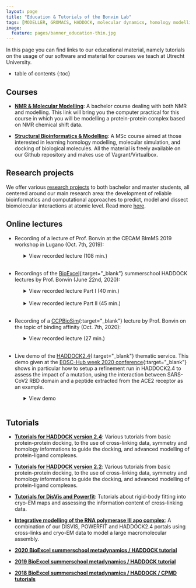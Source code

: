 ```yaml
---
layout: page
title: "Education & Tutorials of the Bonvin Lab"
tags: [MODELLER, GROMACS, HADDOCK, molecular dynamics, homology modelling, docking, p53, MDM2]
image:
  feature: pages/banner_education-thin.jpg
---
```

In this page you can find links to our educational material, namely tutorials on the usage of our software and material for courses we teach at Utrecht University.

* table of contents
{:toc}


## Courses

* [**NMR & Molecular Modelling**](/education/NMRMolmod/): A bachelor course dealing with both NMR and modelling. This link will bring you the computer practical for this course in which you will be modelling a protein-protein complex based on NMR chemical shift data.

* [**Structural Bioinformatics & Modelling**](/education/molmod_online/): A MSc course aimed at those interested in learning homology modelling, molecular simulation, and docking of biological molecules. All the material is freely available on our Github repository and makes use of Vagrant/Virtualbox.


## Research projects

We offer various [research projects](/education/research-projects/) to both bachelor and master students, all centered around our main research area: the development of reliable bioinformatics and computational approaches to predict, model and dissect biomolecular interactions at atomic level. Read more [here](/education/research-projects/).

<!--
## Conferences and workshops

* [Fall meeting of the Netherlands Society for Biomolecular Modelling - November 2016](/news/NSBM-fall-meeting)

* [INSTRUCT practical course: Advanced methods for the integration of diverse structural data with NMR data - April 2016](/education/INSTRUCT-practical-course/)
-->

## Online lectures

* Recording of a lecture of Prof. Bonvin at the CECAM BImMS 2019 workshop in Lugano (Oct. 7th, 2019):

  <ul>
  <details>
  <summary>View recorded lecture (108 min.)
  </summary>
   <iframe width="560" height="315" src="https://www.youtube.com/embed/KUbEwGv21n8" frameborder="0" allow="accelerometer; autoplay; encrypted-media; gyroscope; picture-in-picture" allowfullscreen></iframe>
  </details>
  <br>
  </ul>
  
* Recordings of the [BioExcel](https://www.bioexcel.eu){:target="_blank"} summerschool HADDOCK lectures by Prof. Bonvin (June 22nd, 2020):

  <ul>
  <details>
  <summary>View recorded lecture Part I (40 min.)
  </summary>
   <iframe width="560" height="315" src="https://www.youtube.com/embed/AULTBI3BqRY" frameborder="0" allow="accelerometer; autoplay; clipboard-write; encrypted-media; gyroscope; picture-in-picture" allowfullscreen></iframe>
  </details>
  <br>
  <details>
  <summary>View recorded lecture Part II (45 min.)
  </summary>
   <iframe width="560" height="315" src="https://www.youtube.com/embed/yXKZusQKYOM" frameborder="0" allow="accelerometer; autoplay; clipboard-write; encrypted-media; gyroscope; picture-in-picture" allowfullscreen></iframe>
  </details>
  <br>
  </ul>
  
* Recording of a [CCPBioSim](https://www.ccpbiosim.ac.uk/events/workshop-course-material/eventdetail/127/-/training-week-2020){:target="_blank"} lecture by Prof. Bonvin on the topic of binding affinity (Oct. 7th, 2020):

  <ul>
  <details>
  <summary>View recorded lecture (27 min.)
  </summary>
   <iframe width="560" height="315" src="https://www.youtube.com/embed/wHb63DC59Ns" frameborder="0" allow="accelerometer; autoplay; clipboard-write; encrypted-media; gyroscope; picture-in-picture" allowfullscreen></iframe>
  </details>
  <br>
  </ul>
  
* Live demo of the [HADDOCK2.4](https://wenmr.science.uu.nl/haddock2.4){:target="_blank"} thematic service. This demo given at the [EOSC-Hub week 2020 conference](https://www.eosc-hub.eu/events/eosc-hub-week-2020-goes-virtual){:target="_blank"} shows in particular how to setup a refinement run in HADDOCK2.4 to assess the impact of a mutation, using the interaction between SARS-CoV2 RBD domain and a peptide extracted from the ACE2 receptor as an example.

  <ul>
  <details>
  <summary>View demo
  </summary>
   <iframe width="560" height="315" src="https://www.youtube.com/embed/0uf-o4p1cH4" frameborder="0" allow="accelerometer; autoplay; encrypted-media; gyroscope; picture-in-picture" allowfullscreen></iframe>
  </details>
  <br>
  </ul>

## Tutorials

* [**Tutorials for HADDOCK version 2.4**](/education/HADDOCK24): Various tutorials from basic protein-protein docking, to the use of cross-linking data, symmetry and homology informations to guide the docking, and advanced modelling of protein-ligand complexes.

* [**Tutorials for HADDOCK version 2.2**](/education/HADDOCK):  Various tutorials from basic protein-protein docking, to the use of cross-linking data, symmetry and homology informations to guide the docking, and advanced modelling of protein-ligand complexes.

* [**Tutorials for DisVis and Powerfit**](/education/Others): Tutorials about rigid-body fitting into cryo-EM maps and assessing the information content of cross-linking data.

* [**Integrative modelling of the RNA polymerase III apo complex**](/education/HADDOCK24/RNA-Pol-III): A combination of our DISVIS, POWERFIT and HADDOCK2.4 portals using cross-links and cryo-EM data to model a large macromolecular assembly.

* [**2020 BioExcel summerschool metadynamics / HADDOCK tutorial**](/education/biomolecular-simulations-2020)

* [**2019 BioExcel summerschool metadynamics / HADDOCK tutorial**](/education/biomolecular-simulations-2019)

* [**2018 BioExcel summerschool metadynamics / HADDOCK / CPMD tutorials**](/education/biomolecular-simulations-2018)
